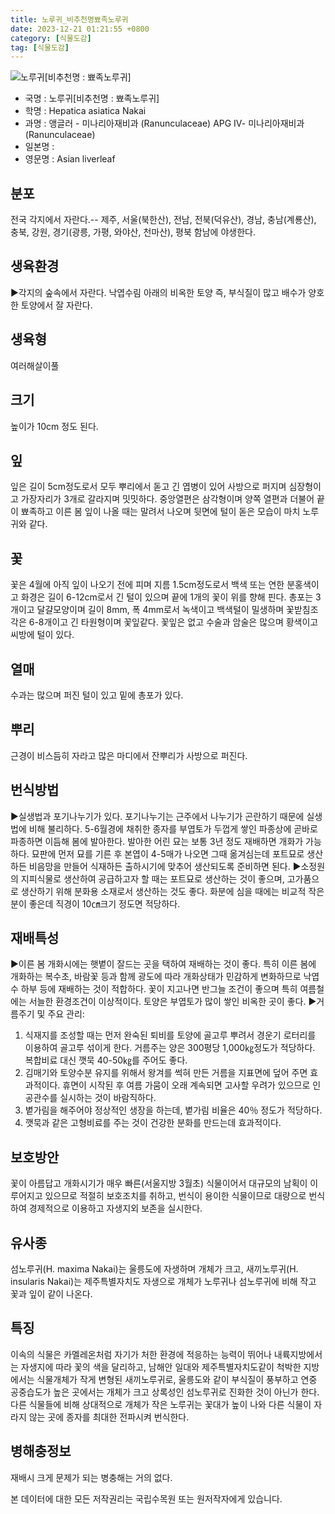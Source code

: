 ```yaml
---
title: 노루귀_비추천명뾰족노루귀
date: 2023-12-21 01:21:55 +0800
category: [식물도감]
tag: [식물도감]
---
```




![노루귀[비추천명 : 뾰족노루귀]](/fileUpload/plants/basic/Ranunculaceae/Hepatica/19240/1_th2.JPG)
- 국명 : 노루귀[비추천명 : 뾰족노루귀]
- 학명 : Hepatica asiatica Nakai
- 과명 : 앵글러 - 미나리아재비과 (Ranunculaceae) APG Ⅳ- 미나리아재비과 (Ranunculaceae)
- 일본명 : 
- 영문명 : Asian liverleaf


## 분포
전국 각지에서 자란다.-- 제주, 서울(북한산), 전남, 전북(덕유산), 경남, 충남(계룡산), 충북, 강원, 경기(광릉, 가평, 와야산, 천마산), 평북 함남에 야생한다.
## 생육환경
▶각지의 숲속에서 자란다. 낙엽수림 아래의 비옥한 토양 즉, 부식질이 많고 배수가 양호한 토양에서 잘 자란다.
## 생육형
여러해살이풀 
## 크기
높이가 10cm 정도 된다.
## 잎
잎은 길이 5cm정도로서 모두 뿌리에서 돋고 긴 엽병이 있어 사방으로 퍼지며 심장형이고 가장자리가 3개로 갈라지며 밋밋하다. 중앙열편은 삼각형이며 양쪽 열편과 더불어 끝이 뾰족하고 이른 봄 잎이 나올 때는 말려서 나오며 뒷면에 털이 돋은 모습이 마치 노루귀와 같다.
## 꽃
꽃은 4월에 아직 잎이 나오기 전에 피며 지름 1.5cm정도로서 백색 또는 연한 분홍색이고 화경은 길이 6-12cm로서 긴 털이 있으며 끝에 1개의 꽃이 위를 향해 핀다. 총포는 3개이고 달걀모양이며 길이 8mm, 폭 4mm로서 녹색이고 백색털이 밀생하며 꽃받침조각은 6-8개이고 긴 타원형이며 꽃잎같다. 꽃잎은 없고 수술과 암술은 많으며 황색이고 씨방에 털이 있다.
## 열매
수과는 많으며 퍼진 털이 있고 밑에 총포가 있다.
## 뿌리
근경이 비스듬히 자라고 많은 마디에서 잔뿌리가 사방으로 퍼진다.
## 번식방법
▶실생법과 포기나누기가 있다. 포기나누기는 근주에서 나누기가 곤란하기 때문에 실생법에 비해 불리하다. 5-6월경에 채취한 종자를 부엽토가 두껍게 쌓인 파종상에 곧바로 파종하면 이듬해 봄에 발아한다. 발아한 어린 묘는 보통 3년 정도 재배하면 개화가 가능하다. 묘판에 먼저 묘를 기른 후 본엽이 4-5매가 나오면 그때 옮겨심는데 포트묘로 생산하든 비음망을 만들어 식재하든 출하시기에 맞추어 생산되도록 준비하면 된다.▶소정원의 지피식물로 생산하여 공급하고자 할 때는 포트묘로 생산하는 것이 좋으며, 고가품으로 생산하기 위해 분화용 소재로서 생산하는 것도 좋다. 화분에 심을 때에는 비교적 작은 분이 좋은데 직경이 10㎝크기 정도면 적당하다.
## 재배특성
▶이른 봄 개화시에는 햇볕이 잘드는 곳을 택하여 재배하는 것이 좋다. 특히 이른 봄에 개화하는 복수초, 바람꽃 등과 함께 광도에 따라 개화상태가 민감하게 변화하므로 낙엽수 하부 등에 재배하는 것이 적합하다. 꽃이 지고나면 반그늘 조건이 좋으며 특히 여름철에는 서늘한 환경조건이 이상적이다. 토양은 부엽토가 많이 쌓인 비옥한 곳이 좋다.▶거름주기 및 주요 관리:1. 식재지를 조성할 때는 먼저 완숙된 퇴비를 토양에 골고루 뿌려서 경운기 로터리를 이용하여 골고루 섞이게 한다. 거름주는 양은 300평당 1,000㎏정도가 적당하다. 복합비료 대신 깻묵 40-50㎏를 주어도 좋다.  2. 김매기와 토양수분 유지를 위해서 왕겨를 썩혀 만든 거름을 지표면에 덮어 주면 효과적이다. 휴면이 시작된 후 여름 가뭄이 오래 계속되면 고사할 우려가 있으므로 인공관수를 실시하는 것이 바람직하다. 3. 볕가림을 해주어야 정상적인 생장을 하는데, 볕가림 비율은 40％ 정도가 적당하다. 4. 깻묵과 같은 고형비료를 주는 것이 건강한 분화를 만드는데 효과적이다.
## 보호방안
꽃이 아름답고 개화시기가 매우 빠른(서울지방 3월초) 식물이어서 대규모의 남획이 이루어지고 있으므로 적절히 보호조치를 취하고, 번식이 용이한 식물이므로 대량으로 번식하여 경제적으로 이용하고 자생지외 보존을 실시한다.
## 유사종
섬노루귀(H. maxima Nakai)는 울릉도에 자생하며 개체가 크고, 새끼노루귀(H. insularis Nakai)는 제주특별자치도 자생으로 개체가 노루귀나 섬노루귀에 비해 작고 꽃과 잎이 같이 나온다.
## 특징
이속의 식물은 카멜레온처럼 자기가 처한 환경에 적응하는 능력이 뛰어나 내륙지방에서는 자생지에 따라 꽃의 색을 달리하고, 남해안 일대와 제주특별자치도같이 척박한 지방에서는 식물개체가 작게 변형된 새끼노루귀로, 울릉도와 같이 부식질이 풍부하고 연중 공중습도가 높은 곳에서는 개체가 크고 상록성인 섬노루귀로 진화한 것이 아닌가 한다. 다른 식물들에 비해 상대적으로 개체가 작은 노루귀는 꽃대가 높이 나와 다른 식물이 자라지 않는 곳에 종자를 최대한 전파시켜 번식한다.
## 병해충정보
재배시 크게 문제가 되는 병충해는 거의 없다.






본 데이터에 대한 모든 저작권리는 국립수목원 또는 원저작자에게 있습니다.
